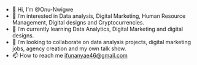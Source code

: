 - 👋 Hi, I’m @Onu-Nwigwe
- 👀 I’m interested in Data analysis, Digital Marketing, Human Resource Management, Digital designs and Cryptocurrencies.
- 🌱 I’m currently learning Data Analytics, Digital Marketing and digital designs.
- 💞️ I’m looking to collaborate on data analysis projects, digital marketing jobs, agency creation and  my own talk show.
- 📫 How to reach me ifunanyae46@gmail.com 
